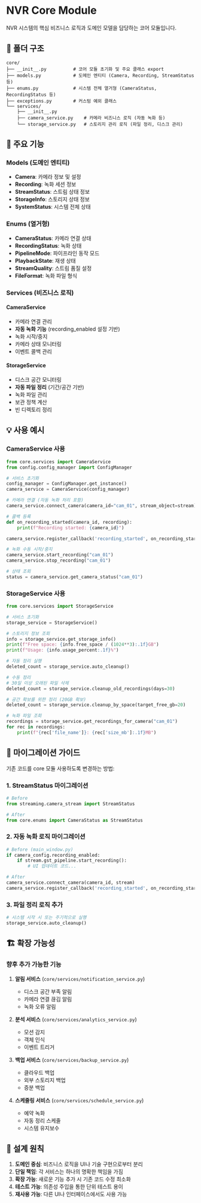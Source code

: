 # NVR Core Module

NVR 시스템의 핵심 비즈니스 로직과 도메인 모델을 담당하는 코어 모듈입니다.

## 📁 폴더 구조

```
core/
├── __init__.py          # 코어 모듈 초기화 및 주요 클래스 export
├── models.py            # 도메인 엔티티 (Camera, Recording, StreamStatus 등)
├── enums.py             # 시스템 전체 열거형 (CameraStatus, RecordingStatus 등)
├── exceptions.py        # 커스텀 예외 클래스
└── services/
    ├── __init__.py
    ├── camera_service.py    # 카메라 비즈니스 로직 (자동 녹화 등)
    └── storage_service.py   # 스토리지 관리 로직 (파일 정리, 디스크 관리)
```

## 🎯 주요 기능

### Models (도메인 엔티티)
- **Camera**: 카메라 정보 및 설정
- **Recording**: 녹화 세션 정보
- **StreamStatus**: 스트림 상태 정보
- **StorageInfo**: 스토리지 상태 정보
- **SystemStatus**: 시스템 전체 상태

### Enums (열거형)
- **CameraStatus**: 카메라 연결 상태
- **RecordingStatus**: 녹화 상태
- **PipelineMode**: 파이프라인 동작 모드
- **PlaybackState**: 재생 상태
- **StreamQuality**: 스트림 품질 설정
- **FileFormat**: 녹화 파일 형식

### Services (비즈니스 로직)

#### CameraService
- 카메라 연결 관리
- **자동 녹화 기능** (recording_enabled 설정 기반)
- 녹화 시작/중지
- 카메라 상태 모니터링
- 이벤트 콜백 관리

#### StorageService
- 디스크 공간 모니터링
- **자동 파일 정리** (기간/공간 기반)
- 녹화 파일 관리
- 보관 정책 계산
- 빈 디렉토리 정리

## 💡 사용 예시

### CameraService 사용
```python
from core.services import CameraService
from config.config_manager import ConfigManager

# 서비스 초기화
config_manager = ConfigManager.get_instance()
camera_service = CameraService(config_manager)

# 카메라 연결 (자동 녹화 처리 포함)
camera_service.connect_camera(camera_id="cam_01", stream_object=stream)

# 콜백 등록
def on_recording_started(camera_id, recording):
    print(f"Recording started: {camera_id}")

camera_service.register_callback('recording_started', on_recording_started)

# 녹화 수동 시작/중지
camera_service.start_recording("cam_01")
camera_service.stop_recording("cam_01")

# 상태 조회
status = camera_service.get_camera_status("cam_01")
```

### StorageService 사용
```python
from core.services import StorageService

# 서비스 초기화
storage_service = StorageService()

# 스토리지 정보 조회
info = storage_service.get_storage_info()
print(f"Free space: {info.free_space / (1024**3):.1f}GB")
print(f"Usage: {info.usage_percent:.1f}%")

# 자동 정리 실행
deleted_count = storage_service.auto_cleanup()

# 수동 정리
# 30일 이상 오래된 파일 삭제
deleted_count = storage_service.cleanup_old_recordings(days=30)

# 공간 확보를 위한 정리 (20GB 확보)
deleted_count = storage_service.cleanup_by_space(target_free_gb=20)

# 녹화 파일 조회
recordings = storage_service.get_recordings_for_camera("cam_01")
for rec in recordings:
    print(f"{rec['file_name']}: {rec['size_mb']:.1f}MB")
```

## 🔄 마이그레이션 가이드

기존 코드를 core 모듈 사용하도록 변경하는 방법:

### 1. StreamStatus 마이그레이션
```python
# Before
from streaming.camera_stream import StreamStatus

# After
from core.enums import CameraStatus as StreamStatus
```

### 2. 자동 녹화 로직 마이그레이션
```python
# Before (main_window.py)
if camera_config.recording_enabled:
    if stream.gst_pipeline.start_recording():
        # UI 업데이트 코드...

# After
camera_service.connect_camera(camera_id, stream)
camera_service.register_callback('recording_started', on_recording_started)
```

### 3. 파일 정리 로직 추가
```python
# 시스템 시작 시 또는 주기적으로 실행
storage_service.auto_cleanup()
```

## 🏗️ 확장 가능성

### 향후 추가 가능한 기능
1. **알림 서비스** (`core/services/notification_service.py`)
   - 디스크 공간 부족 알림
   - 카메라 연결 끊김 알림
   - 녹화 오류 알림

2. **분석 서비스** (`core/services/analytics_service.py`)
   - 모션 감지
   - 객체 인식
   - 이벤트 트리거

3. **백업 서비스** (`core/services/backup_service.py`)
   - 클라우드 백업
   - 외부 스토리지 백업
   - 증분 백업

4. **스케줄링 서비스** (`core/services/schedule_service.py`)
   - 예약 녹화
   - 자동 정리 스케줄
   - 시스템 유지보수

## 📝 설계 원칙

1. **도메인 중심**: 비즈니스 로직을 UI나 기술 구현으로부터 분리
2. **단일 책임**: 각 서비스는 하나의 명확한 책임을 가짐
3. **확장 가능**: 새로운 기능 추가 시 기존 코드 수정 최소화
4. **테스트 가능**: 의존성 주입을 통한 단위 테스트 용이
5. **재사용 가능**: 다른 UI나 인터페이스에서도 사용 가능